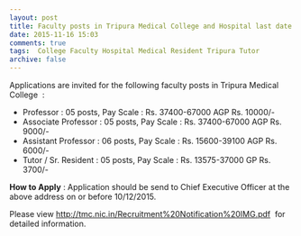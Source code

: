 ```yaml
---
layout: post
title: Faculty posts in Tripura Medical College and Hospital last date 10th Dec-2015   
date: 2015-11-16 15:03
comments: true
tags:  College Faculty Hospital Medical Resident Tripura Tutor 
archive: false
---
```


Applications are invited for the following faculty posts in Tripura Medical College  :   


- Professor : 05 posts, Pay Scale : Rs. 37400-67000 AGP Rs. 10000/- 
- Associate Professor : 05 posts, Pay Scale : Rs. 37400-67000 AGP Rs. 9000/-
- Assistant Professor : 06 posts, Pay Scale : Rs. 15600-39100 AGP Rs. 6000/-
- Tutor / Sr. Resident : 05 posts, Pay Scale : Rs. 13575-37000 GP Rs. 3700/- 


**How to Apply** : Application should be send to Chief Executive Officer at the above address on or before 10/12/2015. 




Please view <http://tmc.nic.in/Recruitment%20Notification%20IMG.pdf>  for detailed information. 



